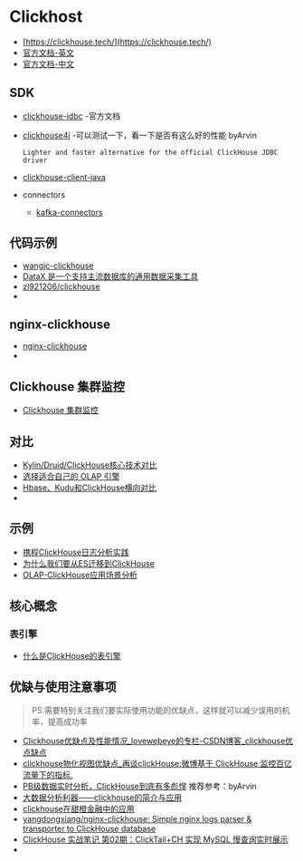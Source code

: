 # Clickhost
- [https://clickhouse.tech/](https://clickhouse.tech/)
- [官方文档-英文](https://clickhouse.tech/docs/en/sql-reference/data-types/nested-data-structures/nested/)
- [官方文档-中文](https://clickhouse.tech/docs/zh/sql-reference/data-types/nested-data-structures/nested/)

## SDK
- [clickhouse-jdbc](https://github.com/ClickHouse/clickhouse-jdbc) -官方文档
- [clickhouse4j](https://github.com/blynkkk/clickhouse4j) -可以测试一下，看一下是否有这么好的性能 byArvin
    ```
  Lighter and faster alternative for the official ClickHouse JDBC driver
  ```
- [clickhouse-client-java](https://github.com/VirtusAI/clickhouse-client-java)

- connectors
    - [kafka-connectors](https://github.com/renrenche/kafka-connectors)

## 代码示例
- [wangjc-clickhouse](https://github.com/994625905/wangjc-clickhouse)
- [DataX 是一个支持主流数据库的通用数据采集工具](https://github.com/wgzhao/DataX)
- [zl921206/clickhouse](https://github.com/zl921206/clickhouse)
- []()

## nginx-clickhouse
- [nginx-clickhouse](https://github.com/mintance/nginx-clickhouse)
- []()


## Clickhouse 集群监控
- [Clickhouse 集群监控](https://www.jianshu.com/p/37ca4c3e4203)

## 对比
- [Kylin/Druid/ClickHouse核心技术对比](https://www.cnblogs.com/zourui4271/p/13571105.html)
- [选择适合自己的 OLAP 引擎](https://xie.infoq.cn/article/1b677813603afec6fa925b138)
- [Hbase、Kudu和ClickHouse横向对比](https://blog.csdn.net/supingemail/article/details/108725978)
- []()

## 示例
- [携程ClickHouse日志分析实践](https://zhuanlan.zhihu.com/p/103781296)
- [为什么我们要从ES迁移到ClickHouse](https://developer.51cto.com/art/202010/628359.htm)
- [OLAP-ClickHouse应用场景分析](https://www.jianshu.com/p/db9f12730ee4)

## 核心概念
### 表引擎
   - [什么是ClickHouse的表引擎](https://www.jianshu.com/p/3fbcc98a5021)
   
## 优缺与使用注意事项
> PS:需要特别关注我们要实际使用功能的优缺点，这样就可以减少误用的机率，提高成功率
- [Clickhouse优缺点及性能情况_lovewebeye的专栏-CSDN博客_clickhouse优点缺点](https://blog.csdn.net/lovewebeye/article/details/102739939)
- [clickhouse物化视图优缺点_再谈clickHouse:微博基于 ClickHouse 监控百亿流量下的指标.](https://blog.csdn.net/weixin_32616935/article/details/112119070)
- [PB级数据实时分析，ClickHouse到底有多彪悍](https://blog.csdn.net/QcloudCommunity/article/details/107853198) 推荐参考：byArvin
- [大数据分析利器——clickhouse的简介与应用](https://blog.csdn.net/QcloudCommunity/article/details/107853198)
- [clickhouse在甜橙金融中的应用](https://blog.csdn.net/QcloudCommunity/article/details/107853198)
- [yangdongxiang/nginx-clickhouse: Simple nginx logs parser & transporter to ClickHouse database](https://github.com/yangdongxiang/nginx-clickh)
- [ClickHouse 实战笔记 第02期：ClickTail+CH 实现 MySQL 慢查询实时展示](https://www.modb.pro/db/38330)
- []()